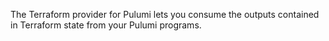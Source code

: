 The Terraform provider for Pulumi lets you consume the outputs contained in Terraform state from your Pulumi programs.
